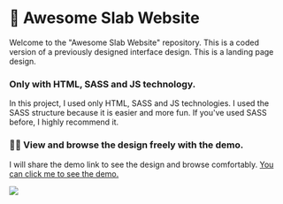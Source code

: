 <h1 >🧠 Awesome Slab Website</h1>

<p>Welcome to the "Awesome Slab Website" repository. This is a coded version of a previously designed interface design. This is a landing page design.</p>
<h3>Only with HTML, SASS and JS technology.</h3>
<p>In this project, I used only HTML, SASS and JS technologies. I used the SASS structure because it is easier and more fun. If you've used SASS before, I highly recommend it. </p>

<h3>🏃‍♂️ View and browse the design freely with the demo.</h3>
<p>I will share the demo link to see the design and browse comfortably. <a href="https://slab.karrc.com" target="_blank">You can click me to see the demo.</a></p>

<img src="https://i.hizliresim.com/9fp1o8v.png" style="">
